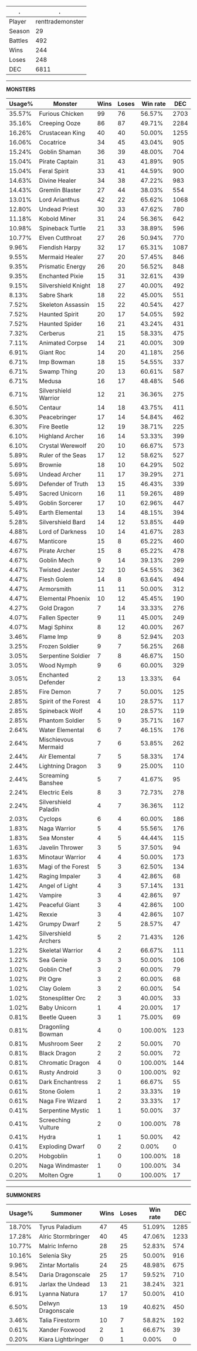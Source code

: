 .|.
|-|-
Player|renttrademonster
Season|29
Battles|492
Wins|244
Loses|248
DEC|6811

---
**MONSTERS**

Usage%|Monster|Wins|Loses|Win rate|DEC|
-|-|-|-|-|-|
35.57%|Furious Chicken|99|76|56.57%|2703|
35.16%|Creeping Ooze|86|87|49.71%|2284|
16.26%|Crustacean King|40|40|50.00%|1255|
16.06%|Cocatrice|34|45|43.04%|905|
15.24%|Goblin Shaman|36|39|48.00%|704|
15.04%|Pirate Captain|31|43|41.89%|905|
15.04%|Feral Spirit|33|41|44.59%|900|
14.63%|Divine Healer|34|38|47.22%|983|
14.43%|Gremlin Blaster|27|44|38.03%|554|
13.01%|Lord Arianthus|42|22|65.62%|1068|
12.80%|Undead Priest|30|33|47.62%|780|
11.18%|Kobold Miner|31|24|56.36%|642|
10.98%|Spineback Turtle|21|33|38.89%|596|
10.77%|Elven Cutthroat|27|26|50.94%|770|
9.96%|Fiendish Harpy|32|17|65.31%|1087|
9.55%|Mermaid Healer|27|20|57.45%|846|
9.35%|Prismatic Energy|26|20|56.52%|848|
9.35%|Enchanted Pixie|15|31|32.61%|439|
9.15%|Silvershield Knight|18|27|40.00%|492|
8.13%|Sabre Shark|18|22|45.00%|551|
7.52%|Skeleton Assassin|15|22|40.54%|427|
7.52%|Haunted Spirit|20|17|54.05%|592|
7.52%|Haunted Spider|16|21|43.24%|431|
7.32%|Cerberus|21|15|58.33%|475|
7.11%|Animated Corpse|14|21|40.00%|309|
6.91%|Giant Roc|14|20|41.18%|256|
6.71%|Imp Bowman|18|15|54.55%|337|
6.71%|Swamp Thing|20|13|60.61%|587|
6.71%|Medusa|16|17|48.48%|546|
6.71%|Silvershield Warrior|12|21|36.36%|275|
6.50%|Centaur|14|18|43.75%|411|
6.30%|Peacebringer|17|14|54.84%|462|
6.30%|Fire Beetle|12|19|38.71%|225|
6.10%|Highland Archer|16|14|53.33%|399|
6.10%|Crystal Werewolf|20|10|66.67%|573|
5.89%|Ruler of the Seas|17|12|58.62%|527|
5.69%|Brownie|18|10|64.29%|502|
5.69%|Undead Archer|11|17|39.29%|271|
5.69%|Defender of Truth|13|15|46.43%|339|
5.49%|Sacred Unicorn|16|11|59.26%|489|
5.49%|Goblin Sorcerer|17|10|62.96%|447|
5.49%|Earth Elemental|13|14|48.15%|394|
5.28%|Silvershield Bard|14|12|53.85%|449|
4.88%|Lord of Darkness|10|14|41.67%|283|
4.67%|Manticore|15|8|65.22%|460|
4.67%|Pirate Archer|15|8|65.22%|478|
4.67%|Goblin Mech|9|14|39.13%|299|
4.47%|Twisted Jester|12|10|54.55%|362|
4.47%|Flesh Golem|14|8|63.64%|494|
4.47%|Armorsmith|11|11|50.00%|312|
4.47%|Elemental Phoenix|10|12|45.45%|190|
4.27%|Gold Dragon|7|14|33.33%|276|
4.07%|Fallen Specter|9|11|45.00%|249|
4.07%|Magi Sphinx|8|12|40.00%|267|
3.46%|Flame Imp|9|8|52.94%|203|
3.25%|Frozen Soldier|9|7|56.25%|268|
3.05%|Serpentine Soldier|7|8|46.67%|150|
3.05%|Wood Nymph|9|6|60.00%|329|
3.05%|Enchanted Defender|2|13|13.33%|64|
2.85%|Fire Demon|7|7|50.00%|125|
2.85%|Spirit of the Forest|4|10|28.57%|117|
2.85%|Spineback Wolf|4|10|28.57%|119|
2.85%|Phantom Soldier|5|9|35.71%|167|
2.64%|Water Elemental|6|7|46.15%|176|
2.64%|Mischievous Mermaid|7|6|53.85%|262|
2.44%|Air Elemental|7|5|58.33%|174|
2.44%|Lightning Dragon|3|9|25.00%|110|
2.44%|Screaming Banshee|5|7|41.67%|95|
2.24%|Electric Eels|8|3|72.73%|278|
2.24%|Silvershield Paladin|4|7|36.36%|112|
2.03%|Cyclops|6|4|60.00%|186|
1.83%|Naga Warrior|5|4|55.56%|176|
1.83%|Sea Monster|4|5|44.44%|115|
1.63%|Javelin Thrower|3|5|37.50%|94|
1.63%|Minotaur Warrior|4|4|50.00%|173|
1.63%|Magi of the Forest|5|3|62.50%|134|
1.42%|Raging Impaler|3|4|42.86%|68|
1.42%|Angel of Light|4|3|57.14%|131|
1.42%|Vampire|3|4|42.86%|97|
1.42%|Peaceful Giant|3|4|42.86%|100|
1.42%|Rexxie|3|4|42.86%|107|
1.42%|Grumpy Dwarf|2|5|28.57%|47|
1.42%|Silvershield Archers|5|2|71.43%|126|
1.22%|Skeletal Warrior|4|2|66.67%|111|
1.22%|Sea Genie|3|3|50.00%|106|
1.02%|Goblin Chef|3|2|60.00%|79|
1.02%|Pit Ogre|3|2|60.00%|68|
1.02%|Clay Golem|3|2|60.00%|54|
1.02%|Stonesplitter Orc|2|3|40.00%|33|
1.02%|Baby Unicorn|1|4|20.00%|17|
0.81%|Beetle Queen|3|1|75.00%|69|
0.81%|Dragonling Bowman|4|0|100.00%|123|
0.81%|Mushroom Seer|2|2|50.00%|70|
0.81%|Black Dragon|2|2|50.00%|72|
0.81%|Chromatic Dragon|4|0|100.00%|144|
0.61%|Rusty Android|3|0|100.00%|92|
0.61%|Dark Enchantress|2|1|66.67%|55|
0.61%|Stone Golem|1|2|33.33%|19|
0.61%|Naga Fire Wizard|1|2|33.33%|17|
0.41%|Serpentine Mystic|1|1|50.00%|37|
0.41%|Screeching Vulture|2|0|100.00%|78|
0.41%|Hydra|1|1|50.00%|42|
0.41%|Exploding Dwarf|0|2|0.00%|0|
0.20%|Hobgoblin|1|0|100.00%|18|
0.20%|Naga Windmaster|1|0|100.00%|34|
0.20%|Molten Ogre|1|0|100.00%|17|

---
**SUMMONERS**

Usage%|Summoner|Wins|Loses|Win rate|DEC|
-|-|-|-|-|-|
18.70%|Tyrus Paladium|47|45|51.09%|1285|
17.28%|Alric Stormbringer|40|45|47.06%|1233|
10.77%|Malric Inferno|28|25|52.83%|574|
10.16%|Selenia Sky|25|25|50.00%|916|
9.96%|Zintar Mortalis|24|25|48.98%|675|
8.54%|Daria Dragonscale|25|17|59.52%|710|
6.91%|Jarlax the Undead|13|21|38.24%|321|
6.91%|Lyanna Natura|17|17|50.00%|410|
6.50%|Delwyn Dragonscale|13|19|40.62%|450|
3.46%|Talia Firestorm|10|7|58.82%|192|
0.61%|Xander Foxwood|2|1|66.67%|39|
0.20%|Kiara Lightbringer|0|1|0.00%|0|
